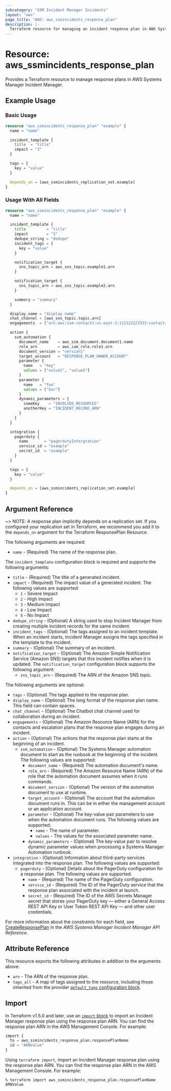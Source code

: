 ```yaml
---
subcategory: "SSM Incident Manager Incidents"
layout: "aws"
page_title: "AWS: aws_ssmincidents_response_plan"
description: |-
  Terraform resource for managing an incident response plan in AWS Systems Manager Incident Manager.
---
```


# Resource: aws_ssmincidents_response_plan

Provides a Terraform resource to manage response plans in AWS Systems Manager Incident Manager.

## Example Usage

### Basic Usage

```terraform
resource "aws_ssmincidents_response_plan" "example" {
  name = "name"

  incident_template {
    title  = "title"
    impact = "3"
  }

  tags = {
    key = "value"
  }

  depends_on = [aws_ssmincidents_replication_set.example]
}

```

### Usage With All Fields

```terraform
resource "aws_ssmincidents_response_plan" "example" {
  name = "name"

  incident_template {
    title         = "title"
    impact        = "3"
    dedupe_string = "dedupe"
    incident_tags = {
      key = "value"
    }

    notification_target {
      sns_topic_arn = aws_sns_topic.example1.arn
    }

    notification_target {
      sns_topic_arn = aws_sns_topic.example2.arn
    }

    summary = "summary"
  }

  display_name = "display name"
  chat_channel = [aws_sns_topic.topic.arn]
  engagements  = ["arn:aws:ssm-contacts:us-east-2:111122223333:contact/test1"]

  action {
    ssm_automation {
      document_name    = aws_ssm_document.document1.name
      role_arn         = aws_iam_role.role1.arn
      document_version = "version1"
      target_account   = "RESPONSE_PLAN_OWNER_ACCOUNT"
      parameter {
        name   = "key"
        values = ["value1", "value2"]
      }
      parameter {
        name   = "foo"
        values = ["bar"]
      }
      dynamic_parameters = {
        someKey    = "INVOLVED_RESOURCES"
        anotherKey = "INCIDENT_RECORD_ARN"
      }
    }
  }

  integration {
    pagerduty {
      name       = "pagerdutyIntergration"
      service_id = "example"
      secret_id  = "example"
    }
  }

  tags = {
    key = "value"
  }

  depends_on = [aws_ssmincidents_replication_set.example]
}

```

## Argument Reference

~> NOTE: A response plan implicitly depends on a replication set. If you configured your replication set in Terraform,
we recommend you add it to the `depends_on` argument for the Terraform ResponsePlan Resource.

The following arguments are required:

* `name` - (Required) The name of the response plan.

The `incident_template` configuration block is required and supports the following arguments:

* `title` - (Required) The title of a generated incident.
* `impact` - (Required) The impact value of a generated incident. The following values are supported:
    * `1` - Severe Impact
    * `2` - High Impact
    * `3` - Medium Impact
    * `4` - Low Impact
    * `5` - No Impact
* `dedupe_string` - (Optional) A string used to stop Incident Manager from creating multiple incident records for the same incident.
* `incident_tags` - (Optional) The tags assigned to an incident template. When an incident starts, Incident Manager assigns the tags specified in the template to the incident.
* `summary` - (Optional) The summary of an incident.
* `notification_target` - (Optional) The Amazon Simple Notification Service (Amazon SNS) targets that this incident notifies when it is updated. The `notification_target` configuration block supports the following argument:
    * `sns_topic_arn` - (Required) The ARN of the Amazon SNS topic.

The following arguments are optional:

* `tags` - (Optional) The tags applied to the response plan.
* `display_name` - (Optional) The long format of the response plan name. This field can contain spaces.
* `chat_channel` - (Optional) The Chatbot chat channel used for collaboration during an incident.
* `engagements` - (Optional) The Amazon Resource Name (ARN) for the contacts and escalation plans that the response plan engages during an incident.
* `action` - (Optional) The actions that the response plan starts at the beginning of an incident.
    * `ssm_automation` - (Optional) The Systems Manager automation document to start as the runbook at the beginning of the incident. The following values are supported:
        * `document_name` - (Required) The automation document's name.
        * `role_arn` - (Required) The Amazon Resource Name (ARN) of the role that the automation document assumes when it runs commands.
        * `document_version` - (Optional) The version of the automation document to use at runtime.
        * `target_account` -  (Optional) The account that the automation document runs in. This can be in either the management account or an application account.
        * `parameter` - (Optional) The key-value pair parameters to use when the automation document runs. The following values are supported:
            * `name` - The name of parameter.
            * `values` - The values for the associated parameter name.
        * `dynamic_parameters` - (Optional) The key-value pair to resolve dynamic parameter values when processing a Systems Manager Automation runbook.
* `integration` - (Optional) Information about third-party services integrated into the response plan. The following values are supported:
    * `pagerduty` - (Optional) Details about the PagerDuty configuration for a response plan. The following values are supported:
        * `name` - (Required) The name of the PagerDuty configuration.
        * `service_id` - (Required) The ID of the PagerDuty service that the response plan associated with the incident at launch.
        * `secret_id` - (Required) The ID of the AWS Secrets Manager secret that stores your PagerDuty key &mdash; either a General Access REST API Key or User Token REST API Key &mdash; and other user credentials.

For more information about the constraints for each field, see [CreateResponsePlan](https://docs.aws.amazon.com/incident-manager/latest/APIReference/API_CreateResponsePlan.html) in the *AWS Systems Manager Incident Manager API Reference*.
  
## Attribute Reference

This resource exports the following attributes in addition to the arguments above:

* `arn` - The ARN of the response plan.
* `tags_all` - A map of tags assigned to the resource, including those inherited from the provider [`default_tags` configuration block](https://registry.terraform.io/providers/hashicorp/aws/latest/docs#default_tags-configuration-block).

## Import

In Terraform v1.5.0 and later, use an [`import` block](https://developer.hashicorp.com/terraform/language/import) to import an Incident Manager response plan using the response plan ARN. You can find the response plan ARN in the AWS Management Console. For example:

```terraform
import {
  to = aws_ssmincidents_response_plan.responsePlanName
  id = "ARNValue"
}
```

Using `terraform import`, import an Incident Manager response plan using the response plan ARN. You can find the response plan ARN in the AWS Management Console. For example:

```console
% terraform import aws_ssmincidents_response_plan.responsePlanName ARNValue
```
